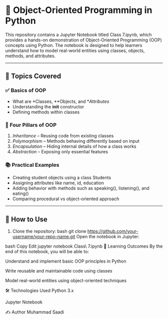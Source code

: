 # 🧠 Object-Oriented Programming in Python

This repository contains a Jupyter Notebook titled Class 7.ipynb, which provides a hands-on demonstration of Object-Oriented Programming (OOP) concepts using Python. The notebook is designed to help learners understand how to model real-world entities using classes, objects, methods, and attributes.

---

## 🚀 Topics Covered

### ✅ Basics of OOP
- What are *Classes, **Objects, and **Attributes*
- Understanding the __init__ constructor
- Defining methods within classes

### 🔄 Four Pillars of OOP
1. *Inheritance* – Reusing code from existing classes
2. *Polymorphism* – Methods behaving differently based on input
3. *Encapsulation* – Hiding internal details of how a class works
4. *Abstraction* – Exposing only essential features

### 📚 Practical Examples
- Creating student objects using a class Students
- Assigning attributes like name, id, education
- Adding behavior with methods such as speaking(), listening(), and eating()
- Comparing procedural vs object-oriented approach

---

## 📎 How to Use

1. Clone the repository:
   bash
   git clone https://github.com/your-username/your-repo-name.git
Open the notebook in Jupyter:

bash
Copy
Edit
jupyter notebook Class\ 7.ipynb
📌 Learning Outcomes
By the end of this notebook, you will be able to:

Understand and implement basic OOP principles in Python

Write reusable and maintainable code using classes

Model real-world entities using object-oriented techniques

🛠️ Technologies Used
Python 3.x

Jupyter Notebook

✍️ Author
Muhammad Saadi
